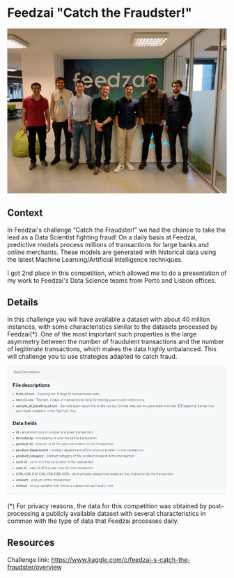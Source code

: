 # Feedzai "Catch the Fraudster!"

<p align="center">
  <img src="images/presentation.jpg" width=600>
</p>

## Context

In Feedzai's challenge “Catch the Fraudster!” we had the chance to take the lead as a Data Scientist fighting fraud! On a daily basis at Feedzai, predictive models process millions of transactions for large banks and online merchants. These models are generated with historical data using the latest Machine Learning/Artificial Intelligence techniques.

I got 2nd place in this competition, which allowed me to do a presentation of my work to Feedzai's Data Science teams from Porto and Lisbon offices.

## Details

In this challenge you will have available a dataset with about 40 million instances, with some characteristics similar to the datasets processed by Feedzai(*). One of the most important such properties is the large asymmetry between the number of fraudulent transactions and the number of legitimate transactions, which makes the data highly unbalanced. This will challenge you to use strategies adapted to catch fraud.

<p align="center">
  <img src="images/data_description.png">
</p>

(*) For privacy reasons, the data for this competition was obtained by post-processing a publicly available dataset with several characteristics in common with the type of data that Feedzai processes daily.

## Resources

Challenge link: https://www.kaggle.com/c/feedzai-s-catch-the-fraudster/overview
